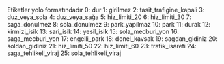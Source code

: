 Etiketler yolo formatındadır
0: dur 
1: girilmez 
2: tasit_trafigine_kapali
3: duz_veya_sola
4: duz_veya_sağa
5: hiz_limiti_20
6: hiz_limiti_30
7: saga_donulmez
8: sola_donulmez
9: park_yapilmaz
10: park
11: durak
12: kirmizi_isik
13: sari_isik
14: yesil_isik
15: sola_mecburi_yon
16: saga_mecburi_yon
17: engelli_park
18: donel_kavsak
19: sagdan_gidiniz
20: soldan_gidiniz
21: hiz_limiti_50
22: hiz_limiti_60
23: trafik_isareti
24: saga_tehlikeli_viraj
25: sola_tehlikeli_viraj
